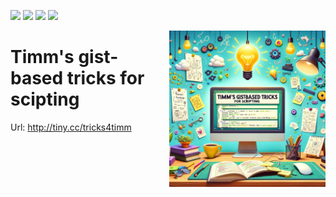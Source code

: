 <img src="https://img.shields.io/badge/tests-passing-green"> <img
src="https://img.shields.io/badge/bash-yellow"> <img
src="https://img.shields.io/badge/purpose-se--scripting-blueviolet"> <img
src="https://img.shields.io/badge/platform-osx,linux-pink">

<img align=right width=250 src="img/logo.png">

# Timm's gist-based tricks for scipting

Url: http://tiny.cc/tricks4timm
 
